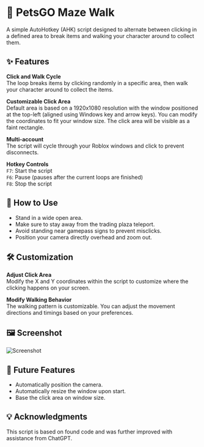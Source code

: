 # 🐾 PetsGO Maze Walk

A simple AutoHotkey (AHK) script designed to alternate between clicking in a defined area to break items and walking your character around to collect them.

## ✨ Features
 **Click and Walk Cycle**  
 The loop breaks items by clicking randomly in a specific area, then walk your character around to collect the items.

 **Customizable Click Area**  
 Default area is based on a 1920x1080 resolution with the window positioned at the top-left (aligned using Windows key and arrow keys). You can modify the coordinates to fit your window size. The click area will be visible as a faint rectangle.

 **Multi-account**  
 The script will cycle through your Roblox windows and click to prevent disconnects.

**Hotkey Controls**  
`F7`: Start the script  
`F6`: Pause (pauses after the current loops are finished)  
`F8`: Stop the script

## 🤔 How to Use
- Stand in a wide open area.
- Make sure to stay away from the trading plaza teleport.
- Avoid standing near gamepass signs to prevent misclicks.
- Position your camera directly overhead and zoom out.

## 🛠️ Customization
 **Adjust Click Area**  
 Modify the X and Y coordinates within the script to customize where the clicking happens on your screen.  
 
 **Modify Walking Behavior**  
 The walking pattern is customizable. You can adjust the movement directions and timings based on your preferences.

## 🖼️ Screenshot
![Screenshot](https://github.com/user-attachments/assets/6d4f5693-315e-4abe-9e77-e38446e70df1)

## 🚀 Future Features
- Automatically position the camera.
- Automatically resize the window upon start.
- Base the click area on window size.

## 💡 Acknowledgments
This script is based on found code and was further improved with assistance from ChatGPT.
